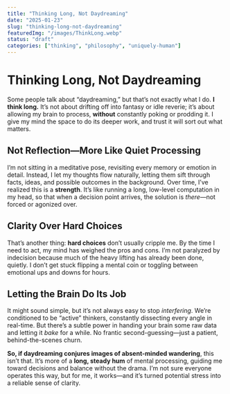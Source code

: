 ```yaml
---
title: "Thinking Long, Not Daydreaming"
date: "2025-01-23"
slug: "thinking-long-not-daydreaming"
featuredImg: "/images/ThinkLong.webp"
status: "draft"
categories: ["thinking", "philosophy", "uniquely-human"]
---
```


# Thinking Long, Not Daydreaming

Some people talk about “daydreaming,” but that’s not exactly what I do. **I think long.** It’s not about drifting off into fantasy or idle reverie; it’s about allowing my brain to process, **without** constantly poking or prodding it. I give my mind the space to do its deeper work, and trust it will sort out what matters.

## Not Reflection—More Like Quiet Processing
I’m not sitting in a meditative pose, revisiting every memory or emotion in detail. Instead, I let my thoughts flow naturally, letting them sift through facts, ideas, and possible outcomes in the background. Over time, I’ve realized this is a **strength**. It’s like running a long, low-level computation in my head, so that when a decision point arrives, the solution is *there*—not forced or agonized over.

## Clarity Over Hard Choices
That’s another thing: **hard choices** don’t usually cripple me. By the time I need to act, my mind has weighed the pros and cons. I’m not paralyzed by indecision because much of the heavy lifting has already been done, quietly. I don’t get stuck flipping a mental coin or toggling between emotional ups and downs for hours.

## Letting the Brain Do Its Job
It might sound simple, but it’s not always easy to stop *interfering*. We’re conditioned to be “active” thinkers, constantly dissecting every angle in real-time. But there’s a subtle power in handing your brain some raw data and letting it *bake* for a while. No frantic second-guessing—just a patient, behind-the-scenes churn.

**So, if daydreaming conjures images of absent-minded wandering**, this isn’t that. It’s more of a **long, steady hum** of mental processing, guiding me toward decisions and balance without the drama. I’m not sure everyone operates this way, but for me, it works—and it’s turned potential stress into a reliable sense of clarity.